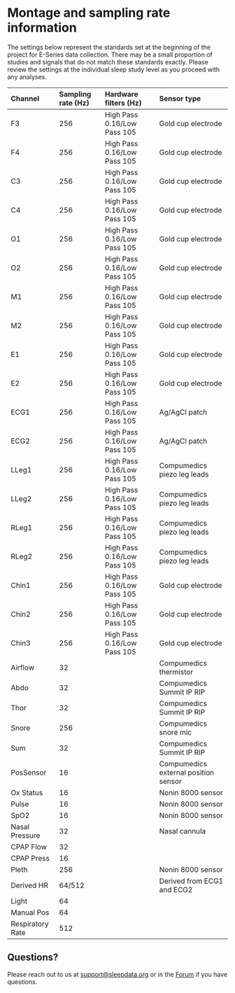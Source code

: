 # Montage and sampling rate information

The settings below represent the standards set at the beginning of the project for E-Series data collection. There may be a small proportion of studies and signals that do not match these standards exactly. Please review the settings at the individual sleep study level as you proceed with any analyses.

|  Channel          | Sampling rate (Hz)  |  Hardware filters (Hz)       |              Sensor type                  |
|:------------------|:--------------------|:-----------------------------|:------------------------------------------|
| F3                | 256                 | High Pass 0.16/Low Pass 105  | Gold cup electrode                        |
| F4                | 256                 | High Pass 0.16/Low Pass 105  | Gold cup electrode                        |
| C3                | 256                 | High Pass 0.16/Low Pass 105  | Gold cup electrode                        |
| C4                | 256                 | High Pass 0.16/Low Pass 105  | Gold cup electrode                        |
| O1                | 256                 | High Pass 0.16/Low Pass 105  | Gold cup electrode                        |
| O2                | 256                 | High Pass 0.16/Low Pass 105  | Gold cup electrode                        |
| M1                | 256                 | High Pass 0.16/Low Pass 105  | Gold cup electrode                        |
| M2                | 256                 | High Pass 0.16/Low Pass 105  | Gold cup electrode                        |
| E1                | 256                 | High Pass 0.16/Low Pass 105  | Gold cup electrode                        |
| E2                | 256                 | High Pass 0.16/Low Pass 105  | Gold cup electrode                        |
| ECG1              | 256                 | High Pass 0.16/Low Pass 105  | Ag/AgCl patch                             |
| ECG2              | 256                 | High Pass 0.16/Low Pass 105  | Ag/AgCl patch                             |
| LLeg1             | 256                 | High Pass 0.16/Low Pass 105  | Compumedics piezo leg leads               |
| LLeg2             | 256                 | High Pass 0.16/Low Pass 105  | Compumedics piezo leg leads               |
| RLeg1             | 256                 | High Pass 0.16/Low Pass 105  | Compumedics piezo leg leads               |
| RLeg2             | 256                 | High Pass 0.16/Low Pass 105  | Compumedics piezo leg leads               |
| Chin1             | 256                 | High Pass 0.16/Low Pass 105  | Gold cup electrode                        |
| Chin2             | 256                 | High Pass 0.16/Low Pass 105  | Gold cup electrode                        |
| Chin3             | 256                 | High Pass 0.16/Low Pass 105  | Gold cup electrode                        |
| Airflow           | 32                  |                              | Compumedics thermistor                    |
| Abdo              | 32                  |                              | Compumedics Summit IP RIP                 |
| Thor              | 32                  |                              | Compumedics Summit IP RIP                 |
| Snore             | 256                 |                              | Compumedics snore mic                     |
| Sum               | 32                  |                              | Compumedics Summit IP RIP                 |
| PosSensor         | 16                  |                              | Compumedics external position sensor      |
| Ox Status         | 16                  |                              | Nonin 8000 sensor                         |
| Pulse             | 16                  |                              | Nonin 8000 sensor                         |
| SpO2              | 16                  |                              | Nonin 8000 sensor                         |
| Nasal Pressure    | 32                  |                              | Nasal cannula                             |
| CPAP Flow         | 32                  |                              |                                           |
| CPAP Press        | 16                  |                              |                                           |
| Pleth             | 256                 |                              | Nonin 8000 sensor                         |
| Derived HR        | 64/512              |                              | Derived from ECG1 and ECG2                |
| Light             | 64                  |                              |                                           |
| Manual Pos        | 64                  |                              |                                           |
| Respiratory Rate  | 512                 |                              |                                           |




## Questions?

Please reach out to us at support@sleepdata.org or in the [Forum](https://sleepdata.org/forum) if you have questions.
